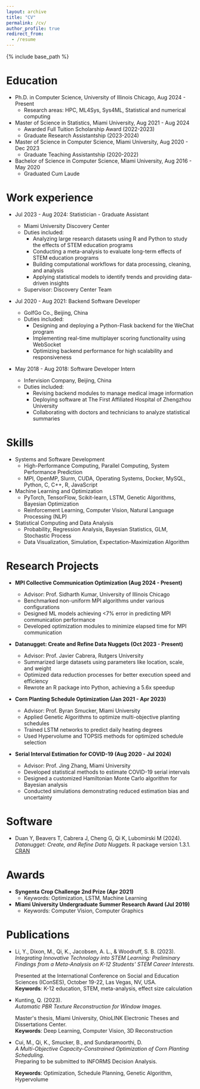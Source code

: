 ```yaml
---
layout: archive
title: "CV"
permalink: /cv/
author_profile: true
redirect_from:
  - /resume
---
```


{% include base_path %}

Education
======
* Ph.D. in Computer Science, University of Illinois Chicago, Aug 2024 - Present
  * Research areas: HPC, ML4Sys, Sys4ML, Statistical and numerical computing
* Master of Science in Statistics, Miami University, Aug 2021 - Aug 2024
  * Awarded Full Tuition Scholarship Award (2022-2023)
  * Graduate Research Assistantship (2023-2024)
* Master of Science in Computer Science, Miami University, Aug 2020 - Dec 2023
  * Graduate Teaching Assistantship (2020-2022)
* Bachelor of Science in Computer Science, Miami University, Aug 2016 - May 2020
  * Graduated Cum Laude

Work experience
======
* Jul 2023 - Aug 2024: Statistician - Graduate Assistant
  * Miami University Discovery Center
  * Duties included:
    - Analyzing large research datasets using R and Python to study the effects of STEM education programs
    - Conducting a meta-analysis to evaluate long-term effects of STEM education programs
    - Building computational workflows for data processing, cleaning, and analysis
    - Applying statistical models to identify trends and providing data-driven insights
  * Supervisor: Discovery Center Team

* Jul 2020 - Aug 2021: Backend Software Developer
  * GolfGo Co., Beijing, China
  * Duties included:
    - Designing and deploying a Python-Flask backend for the WeChat program
    - Implementing real-time multiplayer scoring functionality using WebSocket
    - Optimizing backend performance for high scalability and responsiveness

* May 2018 - Aug 2018: Software Developer Intern
  * Infervision Company, Beijing, China
  * Duties included:
    - Revising backend modules to manage medical image information
    - Deploying software at The First Affiliated Hospital of Zhengzhou University
    - Collaborating with doctors and technicians to analyze statistical summaries

Skills
======
* Systems and Software Development
  * High-Performance Computing, Parallel Computing, System Performance Prediction
  * MPI, OpenMP, Slurm, CUDA, Operating Systems, Docker, MySQL, Python, C, C++, R, JavaScript
* Machine Learning and Optimization
  * PyTorch, TensorFlow, Scikit-learn, LSTM, Genetic Algorithms, Bayesian Optimization
  * Reinforcement Learning, Computer Vision, Natural Language Processing (NLP)
* Statistical Computing and Data Analysis
  * Probability, Regression Analysis, Bayesian Statistics, GLM, Stochastic Process
  * Data Visualization, Simulation, Expectation-Maximization Algorithm

 
Research Projects
======
* **MPI Collective Communication Optimization (Aug 2024 - Present)**
  * Advisor: Prof. Sidharth Kumar, University of Illinois Chicago
  * Benchmarked non-uniform MPI algorithms under various configurations
  * Designed ML models achieving <7% error in predicting MPI communication performance
  * Developed optimization modules to minimize elapsed time for MPI communication

* **Datanugget: Create and Refine Data Nuggets (Oct 2023 - Present)**
  * Advisor: Prof. Javier Cabrera, Rutgers University
  * Summarized large datasets using parameters like location, scale, and weight
  * Optimized data reduction processes for better execution speed and efficiency
  * Rewrote an R package into Python, achieving a 5.6x speedup

* **Corn Planting Schedule Optimization (Jan 2021 - Apr 2023)**
  * Advisor: Prof. Byran Smucker, Miami University
  * Applied Genetic Algorithms to optimize multi-objective planting schedules
  * Trained LSTM networks to predict daily heating degrees
  * Used Hypervolume and TOPSIS methods for optimized schedule selection

* **Serial Interval Estimation for COVID-19 (Aug 2020 - Jul 2024)**
  * Advisor: Prof. Jing Zhang, Miami University
  * Developed statistical methods to estimate COVID-19 serial intervals
  * Designed a customized Hamiltonian Monte Carlo algorithm for Bayesian analysis
  * Conducted simulations demonstrating reduced estimation bias and uncertainty

Software
======
* Duan Y, Beavers T, Cabrera J, Cheng G, Qi K, Lubomirski M (2024). *Datanugget: Create, and Refine Data Nuggets*. R package version 1.3.1. [CRAN](https://CRAN.R-project.org/package=datanugget)

Awards
======
* **Syngenta Crop Challenge 2nd Prize (Apr 2021)**
  * Keywords: Optimization, LSTM, Machine Learning
* **Miami University Undergraduate Summer Research Award (Jul 2019)**
  * Keywords: Computer Vision, Computer Graphics


Publications
======
* Li, Y., Dixon, M., Qi, K., Jacobsen, A. L., & Woodruff, S. B. (2023).  
  *Integrating Innovative Technology into STEM Learning: Preliminary Findings from a Meta-Analysis on K-12 Students' STEM Career Interests.*  

  Presented at the International Conference on Social and Education Sciences (IConSES), October 19-22, Las Vegas, NV, USA.  
  **Keywords**: K-12 education, STEM, meta-analysis, effect size calculation  

* Kunting, Q. (2023).  
  *Automatic PBR Texture Reconstruction for Window Images.*  

  Master's thesis, Miami University, OhioLINK Electronic Theses and Dissertations Center.  
  **Keywords**: Deep Learning, Computer Vision, 3D Reconstruction  

* Cui, M., Qi, K., Smucker, B., and Sundaramoorthi, D.  
  *A Multi-Objective Capacity-Constrained Optimization of Corn Planting Scheduling.*  
  Preparing to be submitted to INFORMS Decision Analysis.  

  **Keywords**: Optimization, Schedule Planning, Genetic Algorithm, Hypervolume
